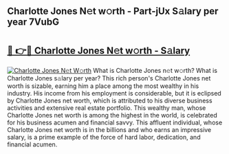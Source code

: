 ## Charlotte Jones N𝚎t w𝚘rth - Part-jUx S𝚊lary per year 7VubG

# <h2><a href="http://gc2krqx.nevu.top/?p=Charlotte+Jones">🔗 👉🔴 Charlotte Jones N𝚎t w𝚘rth - S𝚊lary</a></h2>

[![Charlotte Jones N𝚎t W𝚘rth](https://i.imgur.com/Oavwk0R.jpeg)](http://gc2krqx.nevu.top/?p=Charlotte+Jones)
What is Charlotte Jones n𝚎t w𝚘rth? What is Charlotte Jones s𝚊lary per year?
This rich person's Charlotte Jones net worth is sizable, earning him a place among the most wealthy in his industry. His income from his employment is considerable, but it is eclipsed by Charlotte Jones net worth, which is attributed to his diverse business activities and extensive real estate portfolio. This wealthy man, whose Charlotte Jones net worth is among the highest in the world, is celebrated for his business acumen and financial savvy. This affluent individual, whose Charlotte Jones net worth is in the billions and who earns an impressive salary, is a prime example of the force of hard labor, dedication, and financial acumen.
